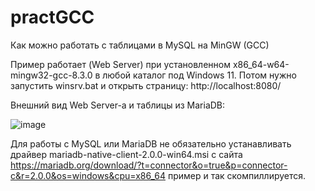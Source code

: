 # practGCC
Как можно работать с таблицами в MySQL на MinGW (GCC)

Пример работает (Web Server) при установленном x86_64-w64-mingw32-gcc-8.3.0 в любой каталог под Windows 11. Потом нужно запустить winsrv.bat и открыть страницу: http://localhost:8080/

Внешний вид Web Server-a и таблицы из MariaDB:

![image](https://github.com/alex1543/practGCC/assets/10297748/a95fcefc-eebd-4f23-a21a-51f8f4fb5b35)



Для работы с MySQL или MariaDB не обязательно устанавливать драйвер mariadb-native-client-2.0.0-win64.msi с сайта https://mariadb.org/download/?t=connector&o=true&p=connector-c&r=2.0.0&os=windows&cpu=x86_64 пример и так скомпиллируется.

